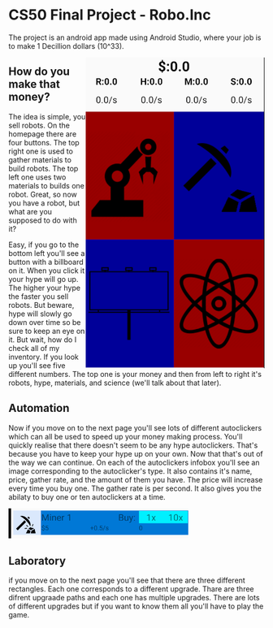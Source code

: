
# CS50 Final Project - Robo.Inc
 
The project is an android app made using Android Studio, where your job is to make 1 Decillion dollars (10^33).

<img align="right" src="https://github.com/carmel-hod/Robo_inc/blob/master/photos/homepage.PNG">

## How do you make that money?
 
The idea is simple, you sell robots. On the homepage there are four buttons. The top right one is used to gather materials to build robots. 
The top left one uses two materials to builds one robot. Great, so now you have a robot, but what are you supposed to do with it? 

Easy, if you go to the bottom left you'll see a button with a billboard on it. When you click it your hype will go up. The higher your hype the faster you sell robots. But beware, hype will slowly go down over time so be sure to keep an eye on it. But wait, how do I check all of my inventory. If you look up you'll see five different numbers. The top one is your money and then from left to right it's robots, hype, materials, and science  (we'll talk about that later). 

## Automation 
Now if you move on to the next page you'll see lots of different autoclickers which can all be used to speed up your money making process.
You'll quickly realise that there doesn't seem to be any hype autoclickers. That's because you have to keep your hype up on your own. Now that that's out of the way we can continue. On each of the autoclickers infobox you'll see an image corresponding to the autoclicker's type. It also contains it's name, price, gather rate, and the amount of them you have. The price will increase every time you buy one. The gather rate is per second. It also gives you the abilaty to buy one or ten autoclickers at a time.

![Infobox](https://github.com/carmel-hod/Robo_inc/blob/master/photos/Capture.PNG)

## Laboratory
if you move on to the next page you'll see that there are three different rectangles. Each one corresponds to a different upgrade. Thare are three difrent upgraade paths and each one has multiple upgrades. There are lots of different upgrades but if you want to know them all you'll have to play the game.



